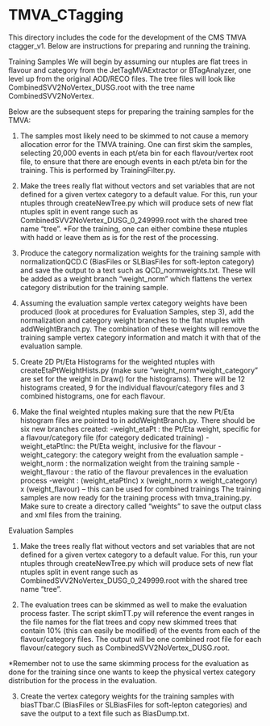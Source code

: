 # TMVA_CTagging
This directory includes the code for the development of the CMS TMVA ctagger_v1. Below are instructions for preparing and running the training.


Training Samples
We will begin by assuming our ntuples are flat trees in flavour and category from the JetTagMVAExtractor or BTagAnalyzer, one level up from the original AOD/RECO files. The tree files will look like CombinedSVV2NoVertex_DUSG.root with the tree name CombinedSVV2NoVertex.

Below are the subsequent steps for preparing the training samples for the TMVA:
1) The samples most likely need to be skimmed to not cause a memory allocation error for the TMVA training. One can first skim the samples, selecting 20,000 events in each pt/eta bin for each flavour/vertex root file, to ensure that there are enough events in each pt/eta bin for the training. This is performed by TrainingFilter.py.

2) Make the trees really flat without vectors and set variables that are not defined for a given vertex category to a default value. For this, run your ntuples through createNewTree.py which will produce sets of new flat ntuples split in event range such as CombinedSVV2NoVertex\_DUSG\_0\_249999.root with the shared tree name “tree”.
*For the training, one can either combine these ntuples with hadd or leave them as is for the rest of the processing.

3) Produce the category normalization weights for the training sample with normalizationQCD.C (BiasFiles or SLBiasFiles for soft-lepton category) and save the output to a text such as QCD\_normweights.txt. These will be added as a weight branch “weight_norm” which flattens the vertex category distribution for the training sample.

4) Assuming the evaluation sample vertex category weights have been produced (look at procedures for Evaluation Samples, step 3), add the normalization and category weight branches to the flat ntuples with addWeightBranch.py. The combination of these weights will remove the training sample vertex category information and match it with that of the evaluation sample.

5) Create 2D Pt/Eta Histograms for the weighted ntuples with createEtaPtWeightHists.py (make sure “weight\_norm*weight_category” are set for the weight in Draw() for the histograms). There will be 12 histograms created, 9 for the individual flavour/category files and 3 combined histograms, one for each flavour.

6) Make the final weighted ntuples making sure that the new Pt/Eta histogram files are pointed to in addWeightBranch.py. There should be six new branches created:
-weight_etaPt : the Pt/Eta weight, specific for a flavour/category file (for category dedicated training)
-weight_etaPtInc: the Pt/Eta weight, inclusive for the flavour
-weight_category: the category weight from the evaluation sample
-weight_norm : the normalization weight from the training sample
-weight_flavour : the ratio of the flavour prevalences in the evaluation process
-weight : (weight\_etaPtInc) x (weight\_norm x weight\_category) x (weight\_flavour) – this can be used for combined trainings
The training samples are now ready for the training process with tmva_training.py. Make sure to create a directory called “weights” to save the output class and xml files from the training.

Evaluation Samples

1) Make the trees really flat without vectors and set variables that are not defined for a given vertex category to a default value. For this, run your ntuples through createNewTree.py which will produce sets of new flat ntuples split in event range such as CombinedSVV2NoVertex\_DUSG\_0\_249999.root with the shared tree name “tree”.

2) The evaluation trees can be skimmed as well to make the evaluation process faster. The script skimTT.py will reference the event ranges in the file names for the flat trees and copy new skimmed trees that contain 10% (this can easily be modified) of the events from each of the flavour/category files. The output will be one combined root file for each flavour/category such as CombinedSVV2NoVertex_DUSG.root.

*Remember not to use the same skimming process for the evaluation as done for the training since one wants to keep the physical vertex category distribution for the process in the evaluation.

3) Create the vertex category weights for the training samples with biasTTbar.C (BiasFiles or SLBiasFiles for soft-lepton categories) and save the output to a text file such as BiasDump.txt.
